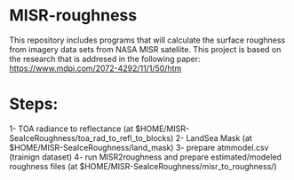 # MISR-roughness
This repository includes programs that will calculate the surface roughness from imagery data sets from NASA MISR satellite. This project is based on the research that is addresed in the following paper: https://www.mdpi.com/2072-4292/11/1/50/htm

# Steps:
1- TOA radiance to reflectance (at $HOME/MISR-SeaIceRoughness/toa_rad_to_refl_to_blocks)
2- LandSea Mask (at $HOME/MISR-SeaIceRoughness/land_mask)
3- prepare atmmodel.csv (trainign dataset)
4- run MISR2roughness and prepare estimated/modeled roughness files (at $HOME/MISR-SeaIceRoughness/misr_to_roughness/)
